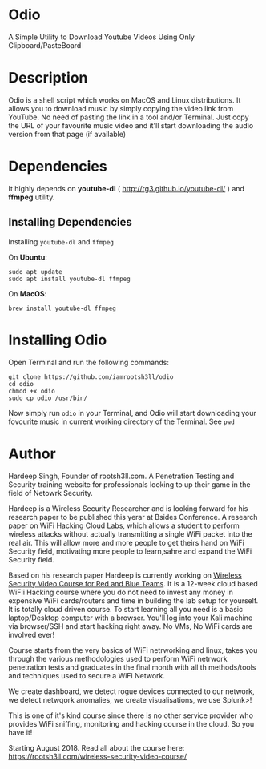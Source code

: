 # Odio
A Simple Utility to Download Youtube Videos Using Only Clipboard/PasteBoard

# Description
Odio is a shell script which works on MacOS and Linux distributions. It allows you to download music by simply copying the video link from YouTube. No need of pasting the link in a tool and/or Terminal.
Just copy the URL of your favourite music video and it'll start downloading the audio version from that page (if available)

# Dependencies

It highly depends on **youtube-dl** ( http://rg3.github.io/youtube-dl/ ) and **ffmpeg** utility.

## Installing Dependencies
Installing `youtube-dl` and `ffmpeg`

On **Ubuntu**:

```
sudo apt update
sudo apt install youtube-dl ffmpeg
```

On **MacOS**:

`brew install youtube-dl ffmpeg`

# Installing Odio

Open Terminal and run the following commands: 

```
git clone https://github.com/iamrootsh3ll/odio
cd odio
chmod +x odio
sudo cp odio /usr/bin/
```

Now simply run `odio` in your Terminal, and Odio will start downloading your fovourite music in current working directory of the Terminal. See `pwd`

# Author

Hardeep Singh, Founder of rootsh3ll.com. A Penetration Testing and Security training website for professionals looking to up their game in the field of Netowrk Security.

Hardeep is a Wireless Security Researcher and is looking forward for his research paper to be published this yerar at Bsides Conference.
A research paper on WiFi Hacking Cloud Labs, which allows a student to perform wireless attacks without actually transmitting a single WiFi packet into the real air. This will allow more and more people to get theirs hand on WiFi Security field, motivating more people to learn,sahre and expand the WiFi Security field.

Based on his research paper Hardeep is currently working on [Wireless Security Video Course for Red and Blue Teams](http://rootsh3ll.com/wireless-security-video-course/). It is a 12-week cloud based WiFIi Hacking course where you do not need to invest any money in expensive WiFi cards/routers and time in building the lab setup for yourself. It is totally cloud driven course. 
To start learning all you need is a basic laptop/Desktop computer with a browser. You'll log into your Kali machine via browser/SSH and start hacking right away. No VMs, No WiFi cards are involved ever!

Course starts from the very basics of WiFi netrworking and linux, takes you through the various methodologies used to perform WiFi netrwork penetration tests and graduates in the final month with all th methods/tools and techniques used to secure a WiFi Network. 

We create dashboard, we detect rogue devices connected to our network, we detect netwqork anomalies, we create visualisations, we use Splunk>! 

This is one of it's kind course since there is no other service provider who provides WiFi sniffing, monitoring and hacking course in the cloud. So you have it!

Starting August 2018. Read all about the course here: https://rootsh3ll.com/wireless-security-video-course/
